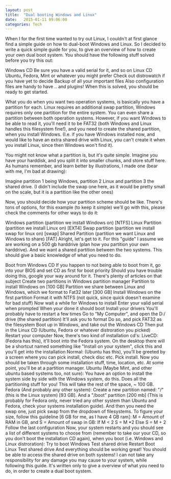 ```yaml
---
layout: post
title:  "Dual booting Windows and Linux"
date:   2015-01-11 09:06:00
categories: Tech
---
```


When I for the first time wanted to try out Linux, I couldn't at first glance find a simple guide on how to dual-boot Windows and Linux. So I decided to write a quick simple guide for you, to give an overview of how to create your own dual boot system. You should have the following stuff solved before you try this out:

Windows CD
Be sure you have a valid serial for it, and so on
Linux CD
Ubuntu, Fedora, Mint or whatever you might prefer
Check out distrowatch if you have yet to decide
Backup of all your important files
Also configuration files are handy to have
.. and plugins!
When this is solved, you should be ready to get started.

What you do when you want two operation systems, is basically you have a partition for each. Linux requires an additional swap partition, Windows requires only one partition for the entire system. You can even share a partition between both operation systems. However, if you want Windows to be able to read it, you'll need it to be FAT32 (both Windows and Linux handles this filesystem fine!), and you need to create the shared partition, when you install Windows. (I.e. if you have Windows installed now, and would like to have an extra shared drive with Linux, you can't create it when you install Linux, since then Windows won't find it).

You might not know what a partition is, but it's quite simple. Imagine you have your harddisk, and you split it into smaller chunks, and store stuff here. As humans remember, and learn better by illustrations, I made one (bear with me, I'm bad at drawing):


Imagine partition 1 being Windows, partition 2 Linux and partition 3 the shared drive. (I didn't include the swap one here, as it would be pretty small on the scale, but it is a partition like the other ones)

Now, you should decide how your partition scheme should be like. There's tons of options, for this example (to keep it simple) we'll go with this, please check the comments for other ways to do it:

Windows partition (partition we install Windows on) [NTFS]
Linux Partition (partition we install Linux on) [EXT4]
Swap partition (partition we install swap for linux on) [swap]
Shared Partition (partition we want Linux and Windows to share) [FAT]
Alright, let's get to it. For this "guide" I assume we are working on a 500 gb harddrive (plan how you partition your own harddrive). And we want a shared partition between the two systems. This should give a basic knowledge of what you need to do.

Boot from Windows CD
If you happen to not being able to boot from it, go into your BIOS and set CD as first for boot priority
Should you have trouble doing this, google your way around for it. There's plenty of articles on that subject
Create two partitions in Windows partition manager
Partition to install Windows on [100 GB]
Partition we share between Linux and Windows, which we format to Fat32 later [300 GB]
Install Windows on the first partition
Format it with NTFS (not quick, since quick doesn't examine for bad stuff)
Now wait a while for Windows to install
Enter your valid serial when prompted
When your done it should boot
Install your drivers
You'll probably have to restart a few times
Go to "My Computer", and open the D:/ drive (the shared partition)
It'll ask you to format
Do so, and pick FAT32 as the filesystem
Boot up in Windows, and take out the Windows CD
Then put in the Linux CD (Ubuntu, Fedora or whatever distroration you picked)
Restart your computer
Now, there's two kind of installation cd's:
LiveCD: (Fedora has this), it'll boot into the Fedora system. On the desktop there will be a shortcut named something like "Install on your system", click this and you'll get into the installation
Normal: (Ubuntu has this), you'll be greeted by a screen where you can pick install, check disc etc. Pick install.
Now you should be taken through some installation stuff, time, location, etc.
At some point, you'll be at a partition manager.
Ubuntu (Maybe Mint, and other ubuntu based systems too, not sure): You have an option to install the system side by side with the Windows system, do this. Does all the partitioning stuff for you! This will take the rest of the space, ~ 100 GB.
Fedora (And probably any other system): Create a new partition named: "/" (this is the Linux system) [93 GB]. And a "/boot" partition [200 mb] (This is probably for Fedora only, never tried any other system than Ubuntu and Fedora, check your systems installation guide). And then you need the swap one, just pick swap from the dropdown of filesystems. To figure your size, follow this guideline [6 GB for me, as I have 4 GB ram]:
M = Amount of RAM in GB, and S = Amount of swap in GB:
If M < 2
  S = M *2
Else
  S = M + 2
Follow the last configuration
Now, your system restarts and you should see a list of different systems to choose from (remember to take our your CD, so you don't boot the installation CD again), when you boot (i.e. Windows and Linux distroration):
Try to boot Windows
Test shared drive
Restart
Boot Linux
Test shared drive
And everything should be working great! You should be able to access the shared drive on both systems!
I can not take any responsibility for any damage you may cause to your system, while following this guide. It's written only to give a overview of what you need to do, in order to create a dual boot system.